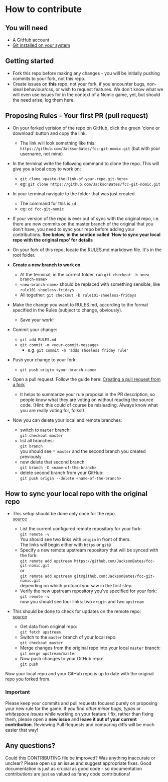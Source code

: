 # How to contribute

## You will need

+ A GitHub account
+ [Git installed on your system](https://git-scm.com/book/en/v2/Getting-Started-Installing-Git)

## Getting started

+ Fork this repo before making any changes - you will be initially pushing commits to your fork, not this repo.  
+ Create issues on **this** repo, not your fork, if you encounter bugs, non-ideal behaviour/css, or wish to request features. We don't know what we will even use issues for in the context of a Nomic game, yet, but should the need arise, log them here.

## Proposing Rules - Your first PR (pull request)


+ On your forked verision of the repo on GitHub, click the green 'clone or download' button and copy the link.
  + The link will look something like this: `https://github.com/JacksonBates/fcc-git-nomic.git` (but with your username, not mine)
+ In the terminal write the following command to clone the repo. This will give you a local copy to work on:
  + `git clone <paste-the-link-of-your-repo.git-here>`
  + eg: `git clone https://github.com/JacksonBates/fcc-git-nomic.git`
+ In your terminal navigate to the folder that was just created.
  + The command for this is `cd`
  + eg: `cd fcc-git-nomic`
+ If your version of the repo is ever out of sync with the original repo, i.e. there are new commits on the master branch of the original that you don't have, you need to sync your repo before adding your contributions. **See below, in the section called 'How to sync your local repo with the original repo' for details**
+ On your fork of this repo, locate the RULES.md markdown file. It's in the root folder.
+ **Create a new branch to work on**.
  + At the terminal, in the correct folder, run `git checkout -b <new-branch-name>`
  + `<new-branch-name>` should be replaced with something sensible, like `rule101-shoeless-fridays`
  + All together: `git checkout -b rule101-shoeless-fridays`
+ Make the change you want to RULES.md, according to the format specified in the Rules (subject to change, obviously).
  + Save your work!
+ Commit your change:
  + `git add RULES.md`
  + `git commit -m <your-commit-message>`
    + e.g. `git commit -m 'adds shoeless friday rule'`
+ Push your change to your fork:
  + `git push origin <your-branch-name>`
+ Open a pull request. Follow the guide here: [Creating a pull request from a fork](https://help.github.com/articles/creating-a-pull-request-from-a-fork/)
  + It helps to summarize your rule proposal in the PR description, so people know what they are voting on without reading the source code. (Hint: this could of course be misleading. Always know what you are really voting for, folks!)

+ Now you can delete your local and remote branches:
  + switch to `master` branch:  
    `git checkout master`
  + list all branches:  
    `git branch`  
    you should see `* master` and the second branch you created previously
  + now delete that second branch:  
    `git branch -D <name-of-the-branch>`
  + delete second branch from your GitHub:  
    `git push origin --delete <name-of-the-branch>`

## How to sync your local repo with the original repo

+ This setup should be done only once for the repo.  
  [source](https://help.github.com/articles/configuring-a-remote-for-a-fork/)  
  + List the current configured remote repository for your fork:  
    `git remote -v`  
    You should see two links with `origin` in front of them.  
    The links will begin either with `https` or `git@`
  + Specify a new remote upstream repository that will be synced with the fork:  
    `git remote add upstream https://github.com/JacksonBates/fcc-git-nomic.git`  
    or  
    `git remote add upstream git@github.com:JacksonBates/fcc-git-nomic.git`  
    depending on which protocol you saw in the first step.
  + Verify the new upstream repository you've specified for your fork:  
    `git remote -v`  
    now you should see four links: two `origin` and two `upstream`  


+ This should be done to check for updates on the remote repo:  
  [source](https://help.github.com/articles/syncing-a-fork/)
  + Get data from original repo:  
    `git fetch upstream`  
  + Switch to the `master` branch of your local repo:  
    `git checkout master`
  + Merge changes from the original repo into your local `master` branch:  
    `git merge upstream/master`
  + Now push changes to your GitHub repo:  
    `git push`

Now your local repo and your GitHub repo is up to date with the original repo you forked from.

### Important
Please keep your commits and pull requests focused purely on proposing your new rule for the game. If you find _other minor bugs_, _typos_ or _whitespace issues_ while working on your feature / fix, rather than fixing them, please open a **new issue** and **leave it out of your current contribution**. Reviewing Pull Requests and comparing diffs will be much easier that way!

## Any questions?

Could this CONTRIBUTING file be improved? Was anything inaccurate or unclear? Please open up an issue and suggest appropriate fixes. Good documentation is just as crucial as good code - so documentation contributions are just as valued as fancy code contributions!